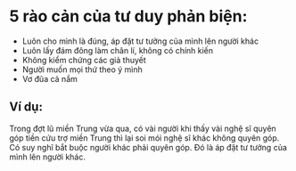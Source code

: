 # 5 rào cản của tư duy phản biện:
- Luôn cho mình là đúng, áp đặt tư tưởng của mình lên người khác
- Luôn lấy đám đông làm chân lí, không có chính kiến
- Không kiểm chứng các giả thuyết
- Người muốn mọi thứ theo ý mình
- Vơ đũa cả nắm

## Ví dụ:
Trong đợt lũ miền Trung vừa qua, có vài người khi thấy vài nghệ sĩ quyên góp tiền cứu trợ miền Trung thì lại soi mói nghệ sĩ khác không quyên góp. Có suy nghĩ bắt buộc người khác phải quyên góp. Đó là áp đặt tư tưởng của mình lên người khác.
